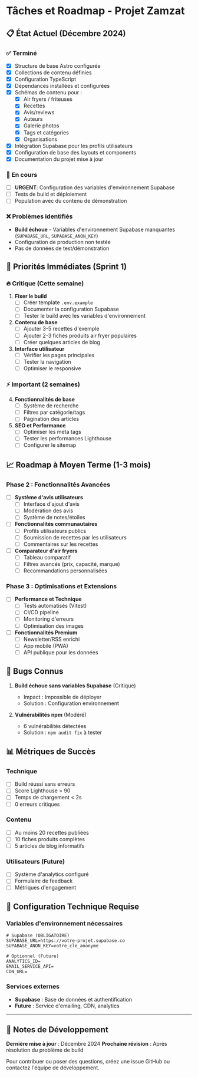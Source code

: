 # Tâches et Roadmap - Projet Zamzat

## 📋 État Actuel (Décembre 2024)

### ✅ Terminé
- [x] Structure de base Astro configurée
- [x] Collections de contenu définies
- [x] Configuration TypeScript
- [x] Dépendances installées et configurées
- [x] Schémas de contenu pour :
  - [x] Air fryers / friteuses
  - [x] Recettes 
  - [x] Avis/reviews
  - [x] Auteurs
  - [x] Galerie photos
  - [x] Tags et catégories
  - [x] Organisations
- [x] Intégration Supabase pour les profils utilisateurs
- [x] Configuration de base des layouts et components
- [x] Documentation du projet mise à jour

### 🚧 En cours
- [ ] **URGENT**: Configuration des variables d'environnement Supabase
- [ ] Tests de build et déploiement
- [ ] Population avec du contenu de démonstration

### ❌ Problèmes identifiés
- **Build échoue** - Variables d'environnement Supabase manquantes (`SUPABASE_URL`, `SUPABASE_ANON_KEY`)
- Configuration de production non testée
- Pas de données de test/démonstration

## 🎯 Priorités Immédiates (Sprint 1)

### 🔥 Critique (Cette semaine)
1. **Fixer le build** 
   - [ ] Créer template `.env.example`
   - [ ] Documenter la configuration Supabase
   - [ ] Tester le build avec les variables d'environnement

2. **Contenu de base**
   - [ ] Ajouter 3-5 recettes d'exemple
   - [ ] Ajouter 2-3 fiches produits air fryer populaires
   - [ ] Créer quelques articles de blog

3. **Interface utilisateur**
   - [ ] Vérifier les pages principales
   - [ ] Tester la navigation
   - [ ] Optimiser le responsive

### ⚡ Important (2 semaines)
4. **Fonctionnalités de base**
   - [ ] Système de recherche
   - [ ] Filtres par catégorie/tags
   - [ ] Pagination des articles

5. **SEO et Performance**
   - [ ] Optimiser les meta tags
   - [ ] Tester les performances Lighthouse
   - [ ] Configurer le sitemap

## 📈 Roadmap à Moyen Terme (1-3 mois)

### Phase 2 : Fonctionnalités Avancées
- [ ] **Système d'avis utilisateurs**
  - [ ] Interface d'ajout d'avis
  - [ ] Modération des avis
  - [ ] Système de notes/étoiles

- [ ] **Fonctionnalités communautaires** 
  - [ ] Profils utilisateurs publics
  - [ ] Soumission de recettes par les utilisateurs
  - [ ] Commentaires sur les recettes

- [ ] **Comparateur d'air fryers**
  - [ ] Tableau comparatif
  - [ ] Filtres avancés (prix, capacité, marque)
  - [ ] Recommandations personnalisées

### Phase 3 : Optimisations et Extensions
- [ ] **Performance et Technique**
  - [ ] Tests automatisés (Vitest)
  - [ ] CI/CD pipeline
  - [ ] Monitoring d'erreurs
  - [ ] Optimisation des images

- [ ] **Fonctionnalités Premium**
  - [ ] Newsletter/RSS enrichi
  - [ ] App mobile (PWA)
  - [ ] API publique pour les données

## 🐛 Bugs Connus

1. **Build échoue sans variables Supabase** (Critique)
   - Impact : Impossible de déployer
   - Solution : Configuration environnement

2. **Vulnérabilités npm** (Modéré)
   - 6 vulnérabilités détectées
   - Solution : `npm audit fix` à tester

## 📊 Métriques de Succès

### Technique
- [ ] Build réussi sans erreurs
- [ ] Score Lighthouse > 90
- [ ] Temps de chargement < 2s
- [ ] 0 erreurs critiques

### Contenu
- [ ] Au moins 20 recettes publiées
- [ ] 10 fiches produits complètes
- [ ] 5 articles de blog informatifs

### Utilisateurs (Future)
- [ ] Système d'analytics configuré
- [ ] Formulaire de feedback
- [ ] Métriques d'engagement

## 🔧 Configuration Technique Requise

### Variables d'environnement nécessaires
```env
# Supabase (OBLIGATOIRE)
SUPABASE_URL=https://votre-projet.supabase.co
SUPABASE_ANON_KEY=votre_cle_anonyme

# Optionnel (Future)
ANALYTICS_ID=
EMAIL_SERVICE_API=
CDN_URL=
```

### Services externes
- **Supabase** : Base de données et authentification
- **Future** : Service d'emailing, CDN, analytics

---

## 📝 Notes de Développement

**Dernière mise à jour** : Décembre 2024
**Prochaine révision** : Après résolution du problème de build

Pour contribuer ou poser des questions, créez une issue GitHub ou contactez l'équipe de développement.
